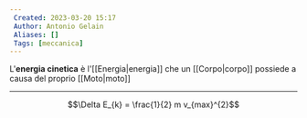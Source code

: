 ```yaml
---
 Created: 2023-03-20 15:17
 Author: Antonio Gelain
 Aliases: []
 Tags: [meccanica]
---
```


L'**energia cinetica** è l'[[Energia|energia]] che un [[Corpo|corpo]] possiede a causa del proprio [[Moto|moto]]

---

$$\Delta E_{k} = \frac{1}{2} m v_{max}^{2}$$